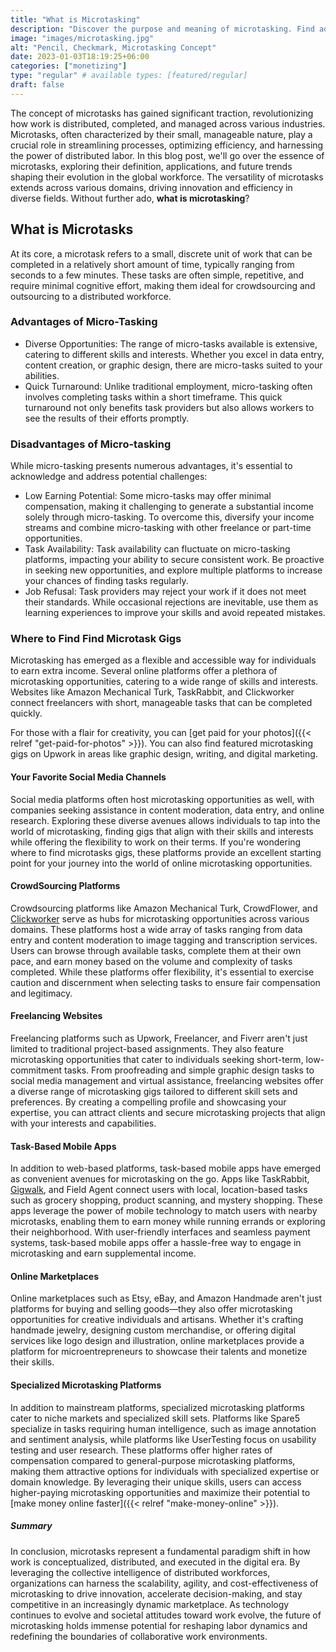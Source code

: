 ```yaml
---
title: "What is Microtasking"
description: "Discover the purpose and meaning of microtasking. Find advantages and disadvantages along with future trends shaping the evolution of this global workforce."
image: "images/microtasking.jpg"
alt: "Pencil, Checkmark, Microtasking Concept"
date: 2023-01-03T18:19:25+06:00
categories: ["monetizing"]
type: "regular" # available types: [featured/regular]
draft: false
---
```


The concept of microtasks has gained significant traction, revolutionizing how work is distributed, completed, and managed across various industries. Microtasks, often characterized by their small, manageable nature, play a crucial role in streamlining processes, optimizing efficiency, and harnessing the power of distributed labor. In this blog post, we'll go over the essence of microtasks, exploring their definition, applications, and future trends shaping their evolution in the global workforce. The versatility of microtasks extends across various domains, driving innovation and efficiency in diverse fields. Without further ado, **what is microtasking**?

## What is Microtasks

At its core, a microtask refers to a small, discrete unit of work that can be completed in a relatively short amount of time, typically ranging from seconds to a few minutes. These tasks are often simple, repetitive, and require minimal cognitive effort, making them ideal for crowdsourcing and outsourcing to a distributed workforce.

### Advantages of Micro-Tasking

* Diverse Opportunities: The range of micro-tasks available is extensive, catering to different skills and interests. Whether you excel in data entry, content creation, or graphic design, there are micro-tasks suited to your abilities.
* Quick Turnaround: Unlike traditional employment, micro-tasking often involves completing tasks within a short timeframe. This quick turnaround not only benefits task providers but also allows workers to see the results of their efforts promptly.

### Disadvantages of Micro-tasking

While micro-tasking presents numerous advantages, it's essential to acknowledge and address potential challenges:

* Low Earning Potential: Some micro-tasks may offer minimal compensation, making it challenging to generate a substantial income solely through micro-tasking. To overcome this, diversify your income streams and combine micro-tasking with other freelance or part-time opportunities.
* Task Availability: Task availability can fluctuate on micro-tasking platforms, impacting your ability to secure consistent work. Be proactive in seeking new opportunities, and explore multiple platforms to increase your chances of finding tasks regularly.
* Job Refusal: Task providers may reject your work if it does not meet their standards. While occasional rejections are inevitable, use them as learning experiences to improve your skills and avoid repeated mistakes.

### Where to Find Find Microtask Gigs

Microtasking has emerged as a flexible and accessible way for individuals to earn extra income. Several online platforms offer a plethora of microtasking opportunities, catering to a wide range of skills and interests. Websites like Amazon Mechanical Turk, TaskRabbit, and Clickworker connect freelancers with short, manageable tasks that can be completed quickly.

For those with a flair for creativity, you can [get paid for your photos]({{< relref "get-paid-for-photos" >}}). You can also find featured microtasking gigs on Upwork in areas like graphic design, writing, and digital marketing.

#### Your Favorite Social Media Channels

Social media platforms often host microtasking opportunities as well, with companies seeking assistance in content moderation, data entry, and online research. Exploring these diverse avenues allows individuals to tap into the world of microtasking, finding gigs that align with their skills and interests while offering the flexibility to work on their terms. If you're wondering where to find microtasks gigs, these platforms provide an excellent starting point for your journey into the world of online microtasking opportunities.

#### CrowdSourcing Platforms

Crowdsourcing platforms like Amazon Mechanical Turk, CrowdFlower, and [Clickworker](https://www.clickworker.com/) serve as hubs for microtasking opportunities across various domains. These platforms host a wide array of tasks ranging from data entry and content moderation to image tagging and transcription services. Users can browse through available tasks, complete them at their own pace, and earn money based on the volume and complexity of tasks completed. While these platforms offer flexibility, it's essential to exercise caution and discernment when selecting tasks to ensure fair compensation and legitimacy.

#### Freelancing Websites

Freelancing platforms such as Upwork, Freelancer, and Fiverr aren't just limited to traditional project-based assignments. They also feature microtasking opportunities that cater to individuals seeking short-term, low-commitment tasks. From proofreading and simple graphic design tasks to social media management and virtual assistance, freelancing websites offer a diverse range of microtasking gigs tailored to different skill sets and preferences. By creating a compelling profile and showcasing your expertise, you can attract clients and secure microtasking projects that align with your interests and capabilities.

#### Task-Based Mobile Apps

In addition to web-based platforms, task-based mobile apps have emerged as convenient avenues for microtasking on the go. Apps like TaskRabbit, [Gigwalk](https://www.gigwalk.com/), and Field Agent connect users with local, location-based tasks such as grocery shopping, product scanning, and mystery shopping. These apps leverage the power of mobile technology to match users with nearby microtasks, enabling them to earn money while running errands or exploring their neighborhood. With user-friendly interfaces and seamless payment systems, task-based mobile apps offer a hassle-free way to engage in microtasking and earn supplemental income.

#### Online Marketplaces

Online marketplaces such as Etsy, eBay, and Amazon Handmade aren't just platforms for buying and selling goods—they also offer microtasking opportunities for creative individuals and artisans. Whether it's crafting handmade jewelry, designing custom merchandise, or offering digital services like logo design and illustration, online marketplaces provide a platform for microentrepreneurs to showcase their talents and monetize their skills.

#### Specialized Microtasking Platforms

In addition to mainstream platforms, specialized microtasking platforms cater to niche markets and specialized skill sets. Platforms like Spare5 specialize in tasks requiring human intelligence, such as image annotation and sentiment analysis, while platforms like UserTesting focus on usability testing and user research. These platforms offer higher rates of compensation compared to general-purpose microtasking platforms, making them attractive options for individuals with specialized expertise or domain knowledge. By leveraging their unique skills, users can access higher-paying microtasking opportunities and maximize their potential to [make money online faster]({{< relref "make-money-online" >}}).

##### Summary

In conclusion, microtasks represent a fundamental paradigm shift in how work is conceptualized, distributed, and executed in the digital era. By leveraging the collective intelligence of distributed workforces, organizations can harness the scalability, agility, and cost-effectiveness of microtasking to drive innovation, accelerate decision-making, and stay competitive in an increasingly dynamic marketplace. As technology continues to evolve and societal attitudes toward work evolve, the future of microtasking holds immense potential for reshaping labor dynamics and redefining the boundaries of collaborative work environments.
